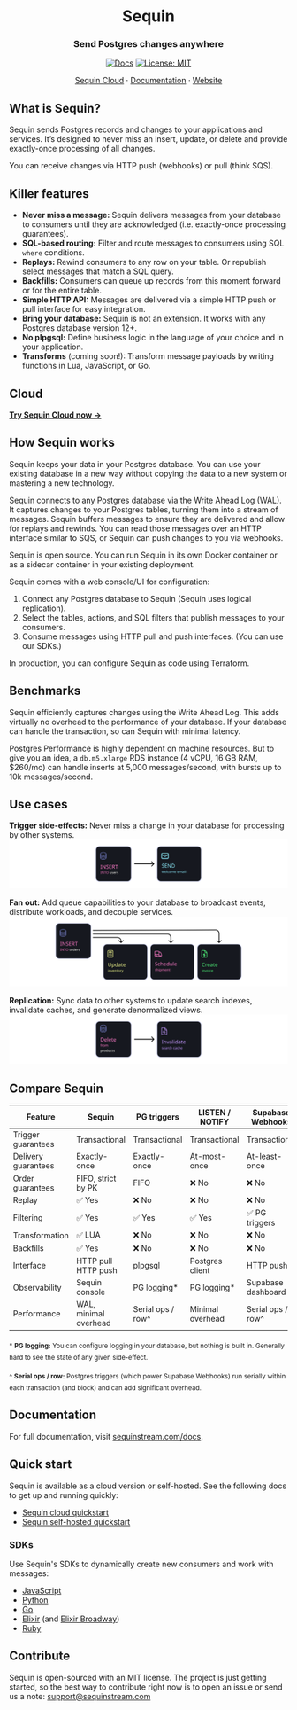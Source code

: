 <div align="center">

# Sequin

### Send Postgres changes anywhere

[![Docs](https://img.shields.io/badge/docs-sequinstream.com%2Fdocs-blue)](https://sequinstream.com/docs) [![License: MIT](https://img.shields.io/badge/License-MIT-purple.svg)](https://opensource.org/licenses/MIT)

<p align="center">
  <a href="https://console.sequinstream.com">Sequin Cloud</a>
  ·
  <a href="https://sequinstream.com/docs">Documentation</a>
  ·
  <a href="https://sequinstream.com">Website</a>
</p>

</div>

## What is Sequin?

Sequin sends Postgres records and changes to your applications and services. It’s designed to never miss an insert, update, or delete and provide exactly-once processing of all changes.

You can receive changes via HTTP push (webhooks) or pull (think SQS).

## Killer features

- **Never miss a message:** Sequin delivers messages from your database to consumers until they are acknowledged (i.e. exactly-once processing guarantees).
- **SQL-based routing:** Filter and route messages to consumers using SQL `where` conditions.
- **Replays:** Rewind consumers to any row on your table. Or republish select messages that match a SQL query.
- **Backfills:** Consumers can queue up records from this moment forward or for the entire table.
- **Simple HTTP API:** Messages are delivered via a simple HTTP push or pull interface for easy integration.
- **Bring your database:** Sequin is not an extension. It works with any Postgres database version 12+.
- **No plpgsql:** Define business logic in the language of your choice and in your application.
- **Transforms** (coming soon!): Transform message payloads by writing functions in Lua, JavaScript, or Go.

## Cloud

[**Try Sequin Cloud now →**](https://console.sequinstream.com/register)

## How Sequin works

Sequin keeps your data in your Postgres database. You can use your existing database in a new way without copying the data to a new system or mastering a new technology.

Sequin connects to any Postgres database via the Write Ahead Log (WAL). It captures changes to your Postgres tables, turning them into a stream of messages. Sequin buffers messages to ensure they are delivered and allow for replays and rewinds. You can read those messages over an HTTP interface similar to SQS, or Sequin can push changes to you via webhooks.

Sequin is open source. You can run Sequin in its own Docker container or as a sidecar container in your existing deployment.

Sequin comes with a web console/UI for configuration:

1. Connect any Postgres database to Sequin (Sequin uses logical replication).
2. Select the tables, actions, and SQL filters that publish messages to your consumers.
3. Consume messages using HTTP pull and push interfaces. (You can use our SDKs.)

In production, you can configure Sequin as code using Terraform.

## Benchmarks

Sequin efficiently captures changes using the Write Ahead Log. This adds virtually no overhead to the performance of your database. If your database can handle the transaction, so can Sequin with minimal latency.

Postgres Performance is highly dependent on machine resources. But to give you an idea, a `db.m5.xlarge` RDS instance (4 vCPU, 16 GB RAM, $260/mo) can handle inserts at 5,000 messages/second, with bursts up to 10k messages/second.

## Use cases

**Trigger side-effects:** Never miss a change in your database for processing by other systems.
![Queue email](https://github.com/sequinstream/sequin/blob/main/docs/images/readme/use_case_1.svg?)

**Fan out:** Add queue capabilities to your database to broadcast events, distribute workloads, and decouple services.
![Fan out order](https://github.com/sequinstream/sequin/blob/main/docs/images/readme/use_case_2.svg?)

**Replication:** Sync data to other systems to update search indexes, invalidate caches, and generate denormalized views.
![Sync](https://github.com/sequinstream/sequin/blob/main/docs/images/readme/use_case_3.svg?)

## Compare Sequin

| Feature             | Sequin                   | PG triggers       | LISTEN / NOTIFY  | Supabase Webhooks  | Amazon SQS   |
| ------------------- | ------------------------ | ----------------- | ---------------- | ------------------ | ------------ |
| Trigger guarantees  | Transactional            | Transactional     | Transactional    | Transactional      | N/A          |
| Delivery guarantees | Exactly-once             | Exactly-once      | At-most-once     | At-least-once      | Exactly-once |
| Order guarantees    | FIFO, strict by PK       | FIFO              | ❌ No            | ❌ No              | FIFO option  |
| Replay              | ✅ Yes                   | ❌ No             | ❌ No            | ❌ No              | ❌ No        |
| Filtering           | ✅ Yes                   | ✅ Yes            | ✅ Yes           | ✅ PG triggers     | N/A          |
| Transformation      | ✅ LUA                   | ❌ No             | ❌ No            | ❌ No              | ❌ No        |
| Backfills           | ✅ Yes                   | ❌ No             | ❌ No            | ❌ No              | N/A          |
| Interface           | HTTP pull<br />HTTP push | plpgsql           | Postgres client  | HTTP push          | HTTP pull    |
| Observability       | Sequin console           | PG logging\*      | PG logging\*     | Supabase dashboard | AWS console  |
| Performance         | WAL, minimal overhead    | Serial ops / row^ | Minimal overhead | Serial ops / row^  | N/A          |

<sub>\* **PG logging:** You can configure logging in your database, but nothing is built in. Generally hard to see the state of any given side-effect.</sub>

<sub>^ **Serial ops / row:** Postgres triggers (which power Supabase Webhooks) run serially within each transaction (and block) and can add significant overhead.</sub>

## Documentation

For full documentation, visit [sequinstream.com/docs](http://sequinstream.com/docs).

## Quick start

Sequin is available as a cloud version or self-hosted. See the following docs to get up and running quickly:

- [Sequin cloud quickstart](https://sequinstream.com/docs/quickstart)
- [Sequin self-hosted quickstart](https://sequinstream.com/docs/self-hosting/installation)

### SDKs

Use Sequin's SDKs to dynamically create new consumers and work with messages:

- [JavaScript](https://github.com/sequinstream/sequin-js)
- [Python](https://github.com/sequinstream/sequin-py)
- [Go](https://github.com/sequinstream/sequin-go)
- [Elixir](https://github.com/sequinstream/sequin-elixir) (and [Elixir Broadway](https://github.com/sequinstream/off_broadway_sequin))
- [Ruby](https://github.com/sequinstream/sequin-ruby)

## Contribute

Sequin is open-sourced with an MIT license. The project is just getting started, so the best way to contribute right now is to open an issue or send us a note: [support@sequinstream.com](mailto:support@sequinstream.com)
